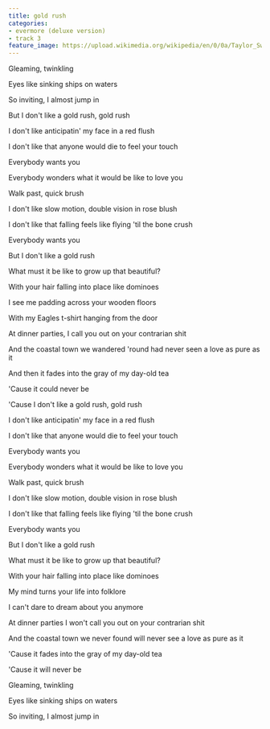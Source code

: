 ```yaml
---
title: ​gold rush
categories:
- evermore (deluxe version)
- track 3
feature_image: https://upload.wikimedia.org/wikipedia/en/0/0a/Taylor_Swift_-_Evermore.png
--- 
```

Gleaming, twinkling

Eyes like sinking ships on waters

So inviting, I almost jump in

But I don't like a gold rush, gold rush

I don't like anticipatin' my face in a red flush

I don't like that anyone would die to feel your touch

Everybody wants you

Everybody wonders what it would be like to love you

Walk past, quick brush

I don't like slow motion, double vision in rose blush

I don't like that falling feels like flying 'til the bone crush

Everybody wants you

But I don't like a gold rush

What must it be like to grow up that beautiful?

With your hair falling into place like dominoes

I see me padding across your wooden floors

With my Eagles t-shirt hanging from the door

At dinner parties, I call you out on your contrarian shit

And the coastal town we wandered 'round had nеver seen a love as pure as it

And thеn it fades into the gray of my day-old tea

'Cause it could never be

'Cause I don't like a gold rush, gold rush

I don't like anticipatin' my face in a red flush

I don't like that anyone would die to feel your touch

Everybody wants you

Everybody wonders what it would be like to love you

Walk past, quick brush

I don't like slow motion, double vision in rose blush

I don't like that falling feels like flying 'til the bone crush

Everybody wants you

But I don't like a gold rush

What must it be like to grow up that beautiful?

With your hair falling into place like dominoes

My mind turns your life into folklore

I can't dare to dream about you anymore

At dinner parties I won't call you out on your contrarian shit

And the coastal town we never found will never see a love as pure as it

'Cause it fades into the gray of my day-old tea

'Cause it will never be

Gleaming, twinkling

Eyes like sinking ships on waters

So inviting, I almost jump in